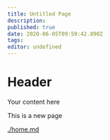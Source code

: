 ```yaml
---
title: Untitled Page
description: 
published: true
date: 2020-06-05T09:59:42.890Z
tags: 
editor: undefined
---
```


# Header
Your content here

This is a new page


[./home.md](./home.md)